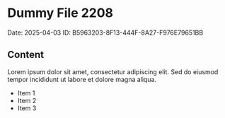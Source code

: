 # Dummy File 2208

Date: 2025-04-03
ID: B5963203-8F13-444F-8A27-F976E79651BB

## Content

Lorem ipsum dolor sit amet, consectetur adipiscing elit.
Sed do eiusmod tempor incididunt ut labore et dolore magna aliqua.

* Item 1
* Item 2
* Item 3
